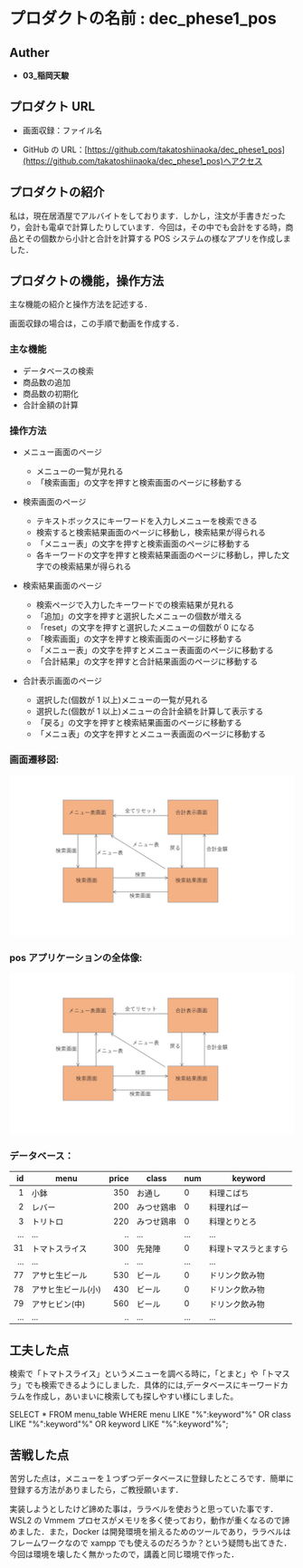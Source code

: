 # プロダクトの名前 : dec_phese1_pos

## Auther

- **03\_稲岡天駿**

## プロダクト URL

- 画面収録：ファイル名

- GitHub の URL：[https://github.com/takatoshiinaoka/dec_phese1_pos](https://github.com/takatoshiinaoka/dec_phese1_pos)へアクセス

## プロダクトの紹介

私は，現在居酒屋でアルバイトをしております．しかし，注文が手書きだったり，会計も電卓で計算したりしています．今回は，その中でも会計をする時，商品とその個数から小計と合計を計算する POS システムの様なアプリを作成しました．

## プロダクトの機能，操作方法

主な機能の紹介と操作方法を記述する．

画面収録の場合は，この手順で動画を作成する．

### 主な機能

- データベースの検索
- 商品数の追加
- 商品数の初期化
- 合計金額の計算

### 操作方法

- メニュー画面のページ

  - メニューの一覧が見れる
  - 「検索画面」の文字を押すと検索画面のページに移動する

- 検索画面のページ

  - テキストボックスにキーワードを入力しメニューを検索できる
  - 検索すると検索結果画面のページに移動し，検索結果が得られる
  - 「メニュー表」の文字を押すと検索画面のページに移動する
  - 各キーワードの文字を押すと検索結果画面のページに移動し，押した文字での検索結果が得られる

- 検索結果画面のページ

  - 検索ページで入力したキーワードでの検索結果が見れる
  - 「追加」の文字を押すと選択したメニューの個数が増える
  - 「reset」の文字を押すと選択したメニューの個数が 0 になる
  - 「検索画面」の文字を押すと検索画面のページに移動する
  - 「メニュー表」の文字を押すとメニュー表画面のページに移動する
  - 「合計結果」の文字を押すと合計結果画面のページに移動する

- 合計表示画面のページ
  - 選択した(個数が 1 以上)メニューの一覧が見れる
  - 選択した(個数が 1 以上)メニューの合計金額を計算して表示する
  - 「戻る」の文字を押すと検索結果画面のページに移動する
  - 「メニュ表」の文字を押すとメニュー表画面のページに移動する

### **画面遷移図:**

![pos](pos1.jpg "pos")

### **pos アプリケーションの全体像:**

![pos](pos1.jpg "pos")

### **データベース：**

|  id | menu               | price | class      | num | keyword              |
| --: | ------------------ | ----: | ---------- | --- | -------------------- |
|   1 | 小鉢               |   350 | お通し     | 0   | 料理こばち           |
|   2 | レバー             |   200 | みつせ鶏串 | 0   | 料理ればー           |
|   3 | トリトロ           |   220 | みつせ鶏串 | 0   | 料理とりとろ         |
| ... | ...                |    .. | ...        | ... | ...                  |
|  31 | トマトスライス     |   300 | 先発陣     | 0   | 料理トマスラとますら |
| ... | ...                |    .. | ...        | ... | ...                  |
|  77 | アサヒ生ビール     |   530 | ビール     | 0   | ドリンク飲み物       |
|  78 | アサヒ生ビール(小) |   430 | ビール     | 0   | ドリンク飲み物       |
|  79 | アサヒビン(中)     |   560 | ビール     | 0   | ドリンク飲み物       |
| ... | ...                |    .. | ...        | ... | ...                  |

## 工夫した点

検索で「トマトスライス」というメニューを調べる時に，「とまと」や「トマスラ」でも検索できるようにしました．具体的には,データベースにキーワードカラムを作成し，あいまいに検索しても探しやすい様にしました。

<p class="info">SELECT * FROM menu_table WHERE menu LIKE "%":keyword"%" OR class LIKE "%":keyword"%" OR keyword LIKE "%":keyword"%";</p>

## 苦戦した点

苦労した点は，メニューを１つずつデータベースに登録したところです．簡単に登録する方法がありましたら，ご教授願います．

実装しようとしたけど諦めた事は，ララベルを使おうと思っていた事です．WSL2 の Vmmem プロセスがメモリを多く使っており，動作が重くなるので諦めました．また，Docker は開発環境を揃えるためのツールであり，ララベルはフレームワークなので xampp でも使えるのだろうか？という疑問も出てきた．今回は環境を壊したく無かったので，講義と同じ環境で作った．
